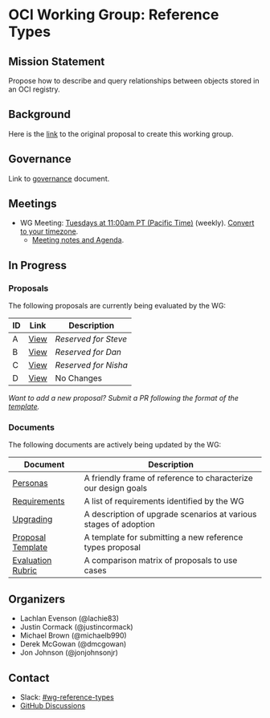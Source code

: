 # OCI Working Group: Reference Types

## Mission Statement

Propose how to describe and query relationships between objects stored in an OCI registry.

## Background

Here is the [link](https://github.com/opencontainers/tob/blob/main/proposals/wg-reference-types.md)
to the original proposal to create this working group.

## Governance

Link to [governance](./GOVERNANCE) document.

## Meetings

* WG Meeting: [Tuesdays at 11:00am PT (Pacific Time)](https://zoom.us/j/92128676364) (weekly). [Convert to your timezone](https://dateful.com/convert/pt-pacific-time?t=11am).
  * [Meeting notes and Agenda](https://docs.google.com/document/d/1SVOWQTowigXzbYdorzfa7tMmrcm91yK12LvSONqziJY/edit).

## In Progress

### Proposals

The following proposals are currently being evaluated by the WG:

| ID | Link                              | Description            |
| -- | --------------------------------- | ---------------------- |
| A  | [View](./docs/proposals/PROPOSAL_A.md) | *Reserved for Steve*   |
| B  | [View](./docs/proposals/PROPOSAL_B.md) | *Reserved for Dan*     |
| C  | [View](./docs/proposals/PROPOSAL_C.md) | *Reserved for Nisha*   |
| D  | [View](./docs/proposals/PROPOSAL_D.md) | No Changes             |

*Want to add a new proposal? Submit a PR following the format of the
[template](./docs/TEMPLATE.md).*

### Documents

The following documents are actively being updated by the WG:

| Document                                | Description                                                      |
| --------------------------------------- | ---------------------------------------------------------------- |
| [Personas](./docs/PERSONAS.md)          | A friendly frame of reference to characterize our design goals   |
| [Requirements](./docs/REQUIREMENTS.md)  | A list of requirements identified by the WG                      |
| [Upgrading](./docs/UPGRADING.md)        | A description of upgrade scenarios at various stages of adoption |
| [Proposal Template](./docs/TEMPLATE.md) | A template for submitting a new reference types proposal         |
| [Evaluation Rubric](./docs/RUBRIC.md) | A comparison matrix of proposals to use cases         |

## Organizers

* Lachlan Evenson (@lachie83)
* Justin Cormack (@justincormack)
* Michael Brown (@michaelb990)
* Derek McGowan (@dmcgowan)
* Jon Johnson (@jonjohnsonjr)

## Contact

* Slack: [#wg-reference-types](https://opencontainers.slack.com/messages/wg-api-expression)
* [GitHub Discussions](https://github.com/opencontainers/wg-reference-types/discussions)
